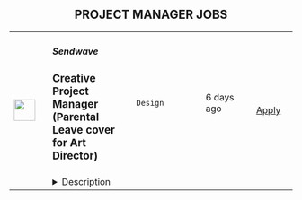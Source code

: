 <div align="center"><h2>PROJECT MANAGER JOBS</h2></div><table><tr>
                <td width="100" height="100" rowspan="2">
                    <img src="https://wwr-pro.s3.amazonaws.com/logos/0081/6324/logo.gif" width="38px" height="auto">
                </td>
                <td width="300">
                    <h5>Sendwave</h5>
                    <h3> Creative Project Manager (Parental Leave cover for Art Director)</h3>
                </td>
                <td width="300">
                    <code>Design</code>
                </td>
                <td width="200">
                <text>6 days ago</text>
                </td>
                <td width="100" rowspan="2">
                <a href="https://weworkremotely.com/remote-jobs/sendwave-creative-project-manager-parental-leave-cover-for-art-director" align="right" target="_blank">Apply</a>
                </td>
            </tr>
            <tr>
                <td colspan="3">
                <details><summary>Description</summary>
                <img src="https://we-work-remotely.imgix.net/logos/0081/6324/logo.gif?ixlib=rails-4.0.0&w=50&h=50&dpr=2&fit=fill&auto=compress" />

<p>
  <strong>Headquarters:</strong> Boston, MA
    <br /><strong>URL:</strong> <a href="https://sendwave.com">https://sendwave.com</a>
</p>

<div>
<br>We are seeking a Full-time Creative Project Manager for <strong>8 months starting Sept 26th, 2022, while the Head of Brand and Design is out on parental leave.</strong><br><br>Managing a team of 2 designers, the Creative Project Manager is responsible for supporting, coordinating, and delivering projects and campaigns to support key marketing initiatives across all regions. You will work closely with our channel leads, market launchers, and other stakeholders from Sendwave to efficiently bring new ideas and creative approaches to enhance effective marketing/growth solutions and strategies while ensuring brand consistency. Key to this is your knowledge of marketing channels, the creative, and the film production processes. Additionally, we'll be refreshing our visual identity in the upcoming years and we will need you to help manage this project.<br><br>
</div><div><strong><br>In your first few months you’ll:</strong></div><ol>
<li>Manage and provide support for day-to-day responsibilities of the Creative team</li>
<li>Manage the briefing process to ensure the Creative team has what they need to complete projects with clear deliverables and guidelines through the project management tool, Shortcut</li>
<li>Work with internal stakeholders to develop project timelines and ensure successful project completion</li>
<li>Work with production agencies to produce all videos content</li>
<li>Work on small to large-scale campaigns while finding ways to fit in day-to-day needs</li>
<li>Manage and maintain daily project status</li>
<li>Manage the creative budget</li>
</ol><div><strong>What you bring to the table:</strong></div><ul>
<li>5+ years in a Creative Project Management role</li>
<li>Experience with Project management tools (Jira, Shortcut for example)</li>
<li>History leading a creative team from project conception through implementation</li>
<li>Excellent time management skills with an eagerness to meet deadlines</li>
<li>Effective navigation of the creative process and feedback loops</li>
<li>Deep knowledge of design principles and copywriting</li>
<li>Great communication and interpersonal skills</li>
<li>Excellent organizational and multitasking skills</li>
<li>Strong business acumen skills: Ability to assess risk &amp; opportunity, critical thinking and problem solving</li>
<li>Attention to details</li>
<li>Native or fluent in English</li>
</ul><div><strong>Bonus points if you:</strong></div><ul>
<li>Have used the project management tool, Shortcut specifically</li>
<li>Have creative skills like copywriting and visual design</li>
<li>Able to work autonomously, and understand that teamwork is key to success</li>
<li>Experience managing a distributed team</li>
<li>Experience working for an app-based business</li>
<li>Are a self-starter, take initiative, and require little day-to-day direction to be successful</li>
<li>Are passionate about achieving Sendwave's mission and are excited at the prospect of lowering remittance costs for the communities we serve.</li>
</ul><div><strong>Keys details:</strong></div><ul>
<li>You can work remotely as long as you have reliable Internet access. You can be based in any of the following countries if you have the right to work there and will not need employer sponsorship during your employment duration</li>
<li>Our company is 100% remote and has been since we were founded. Sendwave hires new team members in countries around the world. All of our roles are remote, however, some roles may carry specific location-based eligibility requirements. Our Recruiting team can help answer any questions about location as we move further into recruiting process.(#LI- Remote)</li>
</ul><div><strong><br>And best of all:</strong></div><ul>
<li>Our team of over 400 employees, fully distributed across the world. We are working from coffee shops, homes, and coworking spaces — making us one of the larger fully distributed growth-stage startups in the world.</li>
<li>Proud parents, community organizers, farmers, play in bands, teach yoga, YouTube influencers, former Olympians, and serial entrepreneurs.</li>
<li>We collectively speak over twenty languages, including Akuapem, Amharic, Bengali, Ewe, Fante, Ga, Igbo, Kalenjin, Luganda, Oromo, Somali, Swahili, Wolof, Bulgarian, Croatian, Czech, Danish, Dutch, English, Estonian, Finnish, French, German, Greek, Hungarian, Irish, Italian, Latvian, Lithuanian, Maltese, Polish, Portuguese, Romanian, Slovak, Slovenian, Spanish and Swedish.</li>
<li>Our new collaborators at WorldRemit, another remittance company. We recently joined forces, and we’re excited about the ways we can continue to provide the best service to our users.</li>
</ul>

<p><strong>To apply:</strong> <a href="https://weworkremotely.com/remote-jobs/sendwave-creative-project-manager-parental-leave-cover-for-art-director">https://weworkremotely.com/remote-jobs/sendwave-creative-project-manager-parental-leave-cover-for-art-director</a></p>

                </details>
                </td>
            </tr></table>